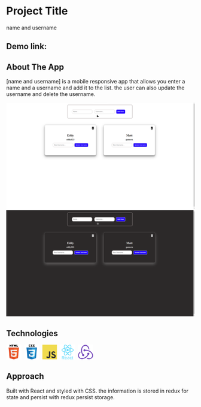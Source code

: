 # Project Title

name and username

## Demo link:

<!-- Access my site at [google.com](https://google.com) -->

## About The App

[name and username] is a mobile responsive app that allows you enter a name and a username and add it to the list. the user can also update the username and delete the username. 

![](screenshots/screenshot1.png)
![](screenshots/screenshot2.png)


## Technologies

  <img src="https://github.com/devicons/devicon/blob/master/icons/html5/html5-original-wordmark.svg" title="React" alt="React" width="40" height="40"/>&nbsp;
  <img src="https://github.com/devicons/devicon/blob/master/icons/css3/css3-original-wordmark.svg" title="React" alt="React" width="40" height="40"/>&nbsp;
  <img src="https://github.com/devicons/devicon/blob/master/icons/javascript/javascript-original.svg" title="React" alt="React" width="40" height="40"/>&nbsp;
  <img src="https://github.com/devicons/devicon/blob/master/icons/react/react-original-wordmark.svg" title="React" alt="React" width="40" height="40"/>&nbsp;
    <img src="https://github.com/devicons/devicon/blob/master/icons/redux/redux-original.svg" title="React" alt="React" width="40" height="40"/>&nbsp;



## Approach

Built with React and styled with CSS. the information is stored in redux for state and persist with redux persist storage. 

